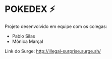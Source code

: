 # POKEDEX ⚡

Projeto desenvolvido em equipe com os colegas: 
- Pablo Silas
- Mônica Marçal

Link do Surge: http://illegal-surprise.surge.sh/
